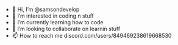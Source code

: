 - 👋 Hi, I’m @samsondevelop
- 👀 I’m interested in coding n stuff
- 🌱 I’m currently learning how to code
- 💞️ I’m looking to collaborate on learnin stuff
- 📫 How to reach me discord.com/users/849469238619668530
